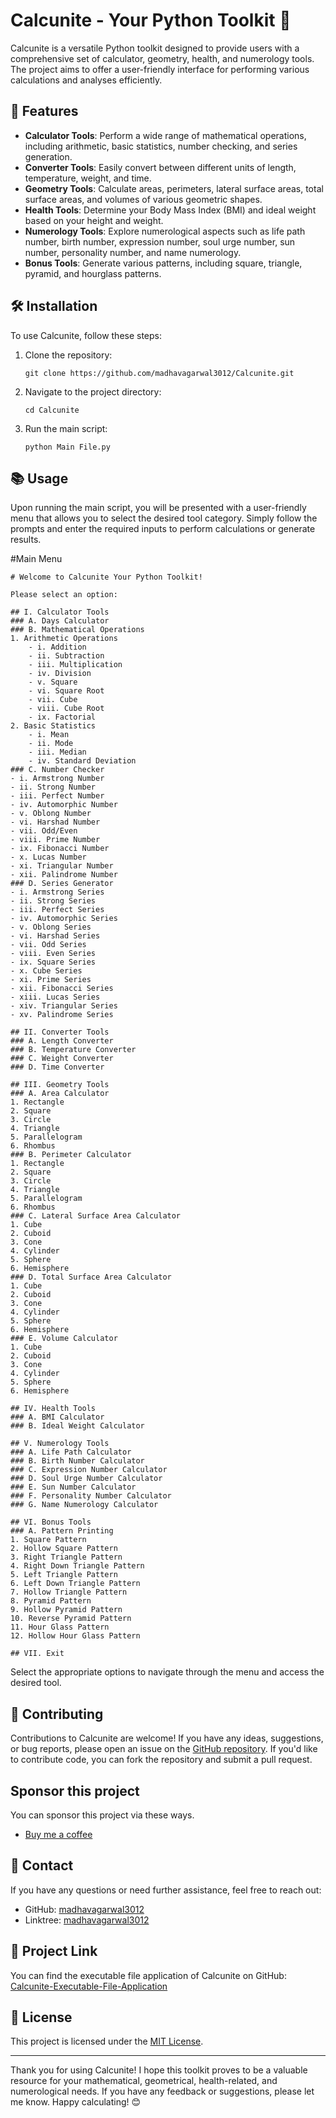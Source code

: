 # Calcunite - Your Python Toolkit 🧰

Calcunite is a versatile Python toolkit designed to provide users with a comprehensive set of calculator, geometry, health, and numerology tools. The project aims to offer a user-friendly interface for performing various calculations and analyses efficiently.

## 🌟 Features

- **Calculator Tools**: Perform a wide range of mathematical operations, including arithmetic, basic statistics, number checking, and series generation.
- **Converter Tools**: Easily convert between different units of length, temperature, weight, and time.
- **Geometry Tools**: Calculate areas, perimeters, lateral surface areas, total surface areas, and volumes of various geometric shapes.
- **Health Tools**: Determine your Body Mass Index (BMI) and ideal weight based on your height and weight.
- **Numerology Tools**: Explore numerological aspects such as life path number, birth number, expression number, soul urge number, sun number, personality number, and name numerology.
- **Bonus Tools**: Generate various patterns, including square, triangle, pyramid, and hourglass patterns.

## 🛠️ Installation

To use Calcunite, follow these steps:

1. Clone the repository:
   ```
   git clone https://github.com/madhavagarwal3012/Calcunite.git
   ```
   
2. Navigate to the project directory:
   ```
   cd Calcunite
   ```

3. Run the main script:
   ```
   python Main File.py
   ```

## 📚 Usage

Upon running the main script, you will be presented with a user-friendly menu that allows you to select the desired tool category. Simply follow the prompts and enter the required inputs to perform calculations or generate results.

#Main Menu
```
# Welcome to Calcunite Your Python Toolkit!

Please select an option:

## I. Calculator Tools
### A. Days Calculator
### B. Mathematical Operations
1. Arithmetic Operations
    - i. Addition
    - ii. Subtraction
    - iii. Multiplication
    - iv. Division
    - v. Square
    - vi. Square Root
    - vii. Cube
    - viii. Cube Root
    - ix. Factorial
2. Basic Statistics
    - i. Mean
    - ii. Mode
    - iii. Median
    - iv. Standard Deviation
### C. Number Checker
- i. Armstrong Number
- ii. Strong Number
- iii. Perfect Number
- iv. Automorphic Number
- v. Oblong Number
- vi. Harshad Number
- vii. Odd/Even
- viii. Prime Number
- ix. Fibonacci Number
- x. Lucas Number
- xi. Triangular Number
- xii. Palindrome Number
### D. Series Generator
- i. Armstrong Series
- ii. Strong Series
- iii. Perfect Series
- iv. Automorphic Series
- v. Oblong Series
- vi. Harshad Series
- vii. Odd Series
- viii. Even Series
- ix. Square Series
- x. Cube Series
- xi. Prime Series
- xii. Fibonacci Series
- xiii. Lucas Series
- xiv. Triangular Series
- xv. Palindrome Series

## II. Converter Tools
### A. Length Converter
### B. Temperature Converter
### C. Weight Converter
### D. Time Converter

## III. Geometry Tools
### A. Area Calculator
1. Rectangle
2. Square
3. Circle
4. Triangle
5. Parallelogram
6. Rhombus
### B. Perimeter Calculator
1. Rectangle
2. Square
3. Circle
4. Triangle
5. Parallelogram
6. Rhombus
### C. Lateral Surface Area Calculator
1. Cube
2. Cuboid
3. Cone
4. Cylinder
5. Sphere
6. Hemisphere
### D. Total Surface Area Calculator
1. Cube
2. Cuboid
3. Cone
4. Cylinder
5. Sphere
6. Hemisphere
### E. Volume Calculator
1. Cube
2. Cuboid
3. Cone
4. Cylinder
5. Sphere
6. Hemisphere

## IV. Health Tools
### A. BMI Calculator
### B. Ideal Weight Calculator

## V. Numerology Tools
### A. Life Path Calculator
### B. Birth Number Calculator
### C. Expression Number Calculator
### D. Soul Urge Number Calculator
### E. Sun Number Calculator
### F. Personality Number Calculator
### G. Name Numerology Calculator

## VI. Bonus Tools
### A. Pattern Printing
1. Square Pattern
2. Hollow Square Pattern
3. Right Triangle Pattern
4. Right Down Triangle Pattern
5. Left Triangle Pattern
6. Left Down Triangle Pattern
7. Hollow Triangle Pattern
8. Pyramid Pattern
9. Hollow Pyramid Pattern
10. Reverse Pyramid Pattern
11. Hour Glass Pattern
12. Hollow Hour Glass Pattern

## VII. Exit
```

Select the appropriate options to navigate through the menu and access the desired tool.

## 🤝 Contributing

Contributions to Calcunite are welcome! If you have any ideas, suggestions, or bug reports, please open an issue on the [GitHub repository](https://github.com/madhavagarwal3012/Calcunite/issues). If you'd like to contribute code, you can fork the repository and submit a pull request.

## Sponsor this project

You can sponsor this project via these ways.

+ [Buy me a coffee](https://buymeacoffee.com/madhavagarwal3012)

## 📧 Contact

If you have any questions or need further assistance, feel free to reach out:

- GitHub: [madhavagarwal3012](https://github.com/madhavagarwal3012)
- Linktree: [madhavagarwal3012](https://linktr.ee/madhavagarwal3012)

## 🔗 Project Link

You can find the executable file application of Calcunite on GitHub:
[Calcunite-Executable-File-Application](https://github.com/madhavagarwal3012/Calcunite-Executable-File-Application)

## 📖 License

This project is licensed under the [MIT License](LICENSE).

---

Thank you for using Calcunite! I hope this toolkit proves to be a valuable resource for your mathematical, geometrical, health-related, and numerological needs. If you have any feedback or suggestions, please let me know. Happy calculating! 😊
